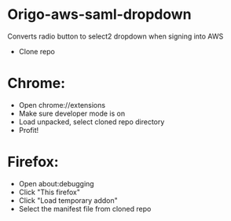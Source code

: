 # Origo-aws-saml-dropdown
Converts radio button to select2 dropdown when signing into AWS 


* Clone repo

# Chrome:
* Open chrome://extensions
* Make sure developer mode is on
* Load unpacked, select cloned repo directory
* Profit!

# Firefox:
* Open about:debugging
* Click "This firefox"
* Click "Load temporary addon"
* Select the manifest file from cloned repo

